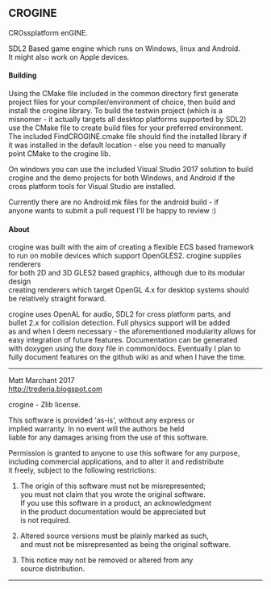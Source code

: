 CROGINE
-------

CROssplatform enGINE.

SDL2 Based game engine which runs on Windows, linux and Android.  
It might also work on Apple devices.

#### Building
Using the CMake file included in the common directory first generate  
project files for your compiler/environment of choice, then build and  
install the crogine library. To build the testwin project (which is a  
misnomer - it actually targets all desktop platforms supported by SDL2)  
use the CMake file to create build files for your preferred environment.  
The included FindCROGINE.cmake file should find the installed library if  
it was installed in the default location - else you need to manually  
point CMake to the crogine lib.

On windows you can use the included Visual Studio 2017 solution to build  
crogine and the demo projects for both Windows, and Android if the  
cross platform tools for Visual Studio are installed.

Currently there are no Android.mk files for the android build - if  
anyone wants to submit a pull request I'll be happy to review :)


#### About
crogine was built with the aim of creating a flexible ECS based framework  
to run on mobile devices which support OpenGLES2. crogine supplies renderers  
for both 2D and 3D GLES2 based graphics, although due to its modular design  
creating renderers which target OpenGL 4.x for desktop systems should  
be relatively straight forward.  

crogine uses OpenAL for audio, SDL2 for cross platform parts, and  
bullet 2.x for collision detection. Full physics support will be added  
as and when I deem necessary - the aforementioned modularity allows for  
easy integration of future features. Documentation can be generated  
with doxygen using the doxy file in common/docs. Eventually I plan to  
fully document features on the github wiki as and when I have the time.  

-----------------------------------------------------------------------

Matt Marchant 2017  
http://trederia.blogspot.com  

crogine - Zlib license.  

This software is provided 'as-is', without any express or  
implied warranty. In no event will the authors be held  
liable for any damages arising from the use of this software.  

Permission is granted to anyone to use this software for any purpose,  
including commercial applications, and to alter it and redistribute  
it freely, subject to the following restrictions:  

1. The origin of this software must not be misrepresented;  
you must not claim that you wrote the original software.  
If you use this software in a product, an acknowledgment  
in the product documentation would be appreciated but  
is not required.  

2. Altered source versions must be plainly marked as such,  
and must not be misrepresented as being the original software.  

3. This notice may not be removed or altered from any  
source distribution.  

-----------------------------------------------------------------------

